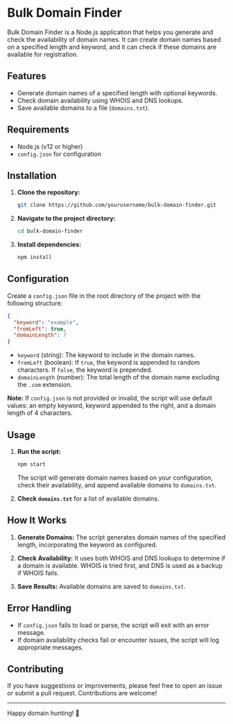 # Bulk Domain Finder

Bulk Domain Finder is a Node.js application that helps you generate and check the availability of domain names. It can create domain names based on a specified length and keyword, and it can check if these domains are available for registration.

## Features

- Generate domain names of a specified length with optional keywords.
- Check domain availability using WHOIS and DNS lookups.
- Save available domains to a file (`domains.txt`).

## Requirements

- Node.js (v12 or higher)
- `config.json` for configuration

## Installation

1. **Clone the repository:**

   ```bash
   git clone https://github.com/yourusername/bulk-domain-finder.git
   ```

2. **Navigate to the project directory:**

   ```bash
   cd bulk-domain-finder
   ```

3. **Install dependencies:**

   ```bash
   npm install
   ```

## Configuration

Create a `config.json` file in the root directory of the project with the following structure:

```json
{
  "keyword": "example",
  "fromLeft": true,
  "domainLength": 7
}
```

- `keyword` (string): The keyword to include in the domain names.
- `fromLeft` (boolean): If `true`, the keyword is appended to random characters. If `false`, the keyword is prepended.
- `domainLength` (number): The total length of the domain name excluding the `.com` extension.

**Note:** If `config.json` is not provided or invalid, the script will use default values: an empty keyword, keyword appended to the right, and a domain length of 4 characters.

## Usage

1. **Run the script:**

   ```bash
   npm start
   ```

   The script will generate domain names based on your configuration, check their availability, and append available domains to `domains.txt`.

2. **Check `domains.txt`** for a list of available domains.

## How It Works

1. **Generate Domains:**
   The script generates domain names of the specified length, incorporating the keyword as configured.

2. **Check Availability:**
   It uses both WHOIS and DNS lookups to determine if a domain is available. WHOIS is tried first, and DNS is used as a backup if WHOIS fails.

3. **Save Results:**
   Available domains are saved to `domains.txt`.

## Error Handling

- If `config.json` fails to load or parse, the script will exit with an error message.
- If domain availability checks fail or encounter issues, the script will log appropriate messages.


## Contributing

If you have suggestions or improvements, please feel free to open an issue or submit a pull request. Contributions are welcome!

---

Happy domain hunting! 🚀
